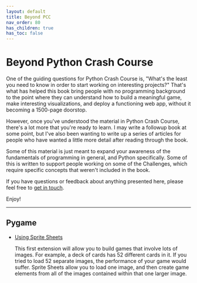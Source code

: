 ```yaml
---
layout: default
title: Beyond PCC
nav_order: 80
has_children: true
has_toc: false
---
```


# Beyond Python Crash Course

One of the guiding questions for Python Crash Course is, "What's the least you need to know in order to start working on interesting projects?" That's what has helped this book bring people with no programming background to the point where they can understand how to build a meaningful game, make interesting visualizations, and deploy a functioning web app, without it becoming a 1500-page doorstop.

However, once you've understood the material in Python Crash Course, there's a lot more that you're ready to learn. I may write a followup book at some point, but I've also been wanting to write up a series of articles for people who have wanted a little more detail after reading through the book.

Some of this material is just meant to expand your awareness of the fundamentals of programming in general, and Python specifically. Some of this is written to support people working on some of the Challenges, which require specific concepts that weren't included in the book.

If you have questions or feedback about anything presented here, please feel free to [get in touch](/).

Enjoy!

---

## Pygame

- [Using Sprite Sheets](../pygame_sprite_sheets/)

    This first extension will allow you to build games that involve lots of images. For example, a deck of cards has 52 different cards in it. If you tried to load 52 separate images, the performance of your game would suffer. Sprite Sheets allow you to load one image, and then create game elements from all of the images contained within that one larger image.

